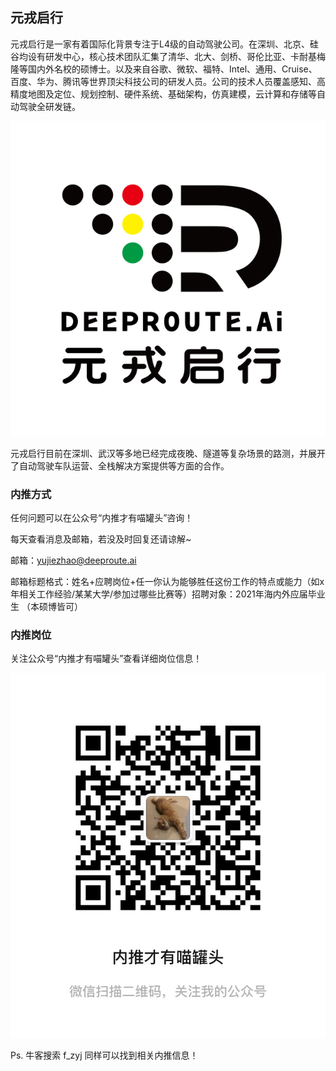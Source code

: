 ## 元戎启行
元戎启行是一家有着国际化背景专注于L4级的自动驾驶公司。在深圳、北京、硅谷均设有研发中心，核心技术团队汇集了清华、北大、剑桥、哥伦比亚、卡耐基梅隆等国内外名校的硕博士。以及来自谷歌、微软、福特、Intel、通用、Cruise、百度、华为、腾讯等世界顶尖科技公司的研发人员。公司的技术人员覆盖感知、高精度地图及定位、规划控制、硬件系统、基础架构，仿真建模，云计算和存储等自动驾驶全研发链。

![](../assets/logo-元戎启行.jpg)

元戎启行目前在深圳、武汉等多地已经完成夜晚、隧道等复杂场景的路测，并展开了自动驾驶车队运营、全栈解决方案提供等方面的合作。

### 内推方式
任何问题可以在公众号“内推才有喵罐头”咨询！

每天查看消息及邮箱，若没及时回复还请谅解~

邮箱：yujiezhao@deeproute.ai

邮箱标题格式：姓名+应聘岗位+任一你认为能够胜任这份工作的特点或能力（如x年相关工作经验/某某大学/参加过哪些比赛等）招聘对象：2021年海内外应届毕业生
 （本硕博皆可）

### 内推岗位
关注公众号“内推才有喵罐头”查看详细岗位信息！

![](../assets/deeproute.jpeg)

Ps. 牛客搜索 f_zyj 同样可以找到相关内推信息！
